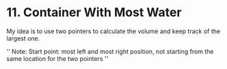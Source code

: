 # 11. Container With Most Water

My idea is to use two pointers to calculate the volume and keep track of the largest one.

'' 
Note: Start point: most left and most right position, not starting from the same location for the two pointers 
''